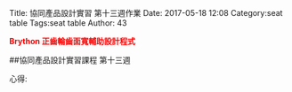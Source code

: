 Title: 協同產品設計實習 第十三週作業
Date: 2017-05-18 12:08
Category:seat table
Tags:seat table
Author: 43

<b><font color="red">Brython 正齒輪齒面寬輔助設計程式</font></b>



<!-- PELICAN_END_SUMMARY -->

##協同產品設計實習課程 第十三週



心得: